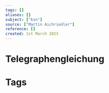 ```yaml
---
tags: []
aliases: []
subject: ["ksn"]
source: ["Martin Aichriedler"]
reference: []
created: 1st March 2023
---
```


# Telegraphengleichung

# Tags